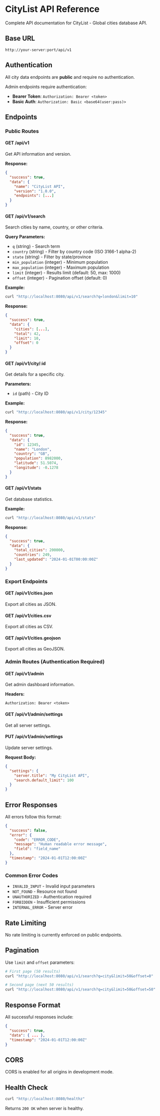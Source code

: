 # CityList API Reference

Complete API documentation for CityList - Global cities database API.

## Base URL

```
http://your-server:port/api/v1
```

## Authentication

All city data endpoints are **public** and require no authentication.

Admin endpoints require authentication:
- **Bearer Token**: `Authorization: Bearer <token>`
- **Basic Auth**: `Authorization: Basic <base64(user:pass)>`

## Endpoints

### Public Routes

#### GET /api/v1

Get API information and version.

**Response:**
```json
{
  "success": true,
  "data": {
    "name": "CityList API",
    "version": "1.0.0",
    "endpoints": [...]
  }
}
```

#### GET /api/v1/search

Search cities by name, country, or other criteria.

**Query Parameters:**
- `q` (string) - Search term
- `country` (string) - Filter by country code (ISO 3166-1 alpha-2)
- `state` (string) - Filter by state/province
- `min_population` (integer) - Minimum population
- `max_population` (integer) - Maximum population
- `limit` (integer) - Results limit (default: 50, max: 1000)
- `offset` (integer) - Pagination offset (default: 0)

**Example:**
```bash
curl "http://localhost:8080/api/v1/search?q=london&limit=10"
```

**Response:**
```json
{
  "success": true,
  "data": {
    "cities": [...],
    "total": 42,
    "limit": 10,
    "offset": 0
  }
}
```

#### GET /api/v1/city/:id

Get details for a specific city.

**Parameters:**
- `id` (path) - City ID

**Example:**
```bash
curl "http://localhost:8080/api/v1/city/12345"
```

**Response:**
```json
{
  "success": true,
  "data": {
    "id": 12345,
    "name": "London",
    "country": "GB",
    "population": 8982000,
    "latitude": 51.5074,
    "longitude": -0.1278
  }
}
```

#### GET /api/v1/stats

Get database statistics.

**Example:**
```bash
curl "http://localhost:8080/api/v1/stats"
```

**Response:**
```json
{
  "success": true,
  "data": {
    "total_cities": 200000,
    "countries": 249,
    "last_updated": "2024-01-01T00:00:00Z"
  }
}
```

### Export Endpoints

#### GET /api/v1/cities.json

Export all cities as JSON.

#### GET /api/v1/cities.csv

Export all cities as CSV.

#### GET /api/v1/cities.geojson

Export all cities as GeoJSON.

### Admin Routes (Authentication Required)

#### GET /api/v1/admin

Get admin dashboard information.

**Headers:**
```
Authorization: Bearer <token>
```

#### GET /api/v1/admin/settings

Get all server settings.

#### PUT /api/v1/admin/settings

Update server settings.

**Request Body:**
```json
{
  "settings": {
    "server.title": "My CityList API",
    "search.default_limit": 100
  }
}
```

## Error Responses

All errors follow this format:

```json
{
  "success": false,
  "error": {
    "code": "ERROR_CODE",
    "message": "Human readable error message",
    "field": "field_name"
  },
  "timestamp": "2024-01-01T12:00:00Z"
}
```

### Common Error Codes

- `INVALID_INPUT` - Invalid input parameters
- `NOT_FOUND` - Resource not found
- `UNAUTHORIZED` - Authentication required
- `FORBIDDEN` - Insufficient permissions
- `INTERNAL_ERROR` - Server error

## Rate Limiting

No rate limiting is currently enforced on public endpoints.

## Pagination

Use `limit` and `offset` parameters:

```bash
# First page (50 results)
curl "http://localhost:8080/api/v1/search?q=city&limit=50&offset=0"

# Second page (next 50 results)
curl "http://localhost:8080/api/v1/search?q=city&limit=50&offset=50"
```

## Response Format

All successful responses include:

```json
{
  "success": true,
  "data": { ... },
  "timestamp": "2024-01-01T12:00:00Z"
}
```

## CORS

CORS is enabled for all origins in development mode.

## Health Check

```bash
curl "http://localhost:8080/healthz"
```

Returns `200 OK` when server is healthy.
